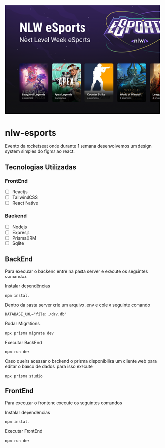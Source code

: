 ![imagem de capa](https://github.com/wendelsilva/nlw-esports/blob/main/capa-nlw-esports.png?raw=true)
# nlw-esports

Evento da rocketseat onde durante 1 semana desenvolvemos um design system simples do figma ao react.

## Tecnologias Utilizadas
### FrontEnd
- [ ] Reactjs
- [ ] TailwindCSS
- [ ] React Native
### Backend
- [ ] Nodejs
- [ ] Expresjs
- [ ] PrismaORM
- [ ] Sqlite

## BackEnd
Para executar o backend entre na pasta server e execute os seguintes comandos

Instalar dependências
```
npm install
```
Dentro da pasta server crie um arquivo .env e cole o seguinte comando
```
DATABASE_URL="file:./dev.db"
```
Rodar Migrations
```
npx prisma migrate dev
```
Executar BackEnd
```
npm run dev
```
Caso queira acessar o backend o prisma disponibiliza um cliente web para editar o banco de dados, para isso execute
```
npx prisma studio
```
## FrontEnd
Para executar o frontend execute os seguintes comandos

Instalar dependências
```
npm install
```
Executar FrontEnd
```
npm run dev
```
